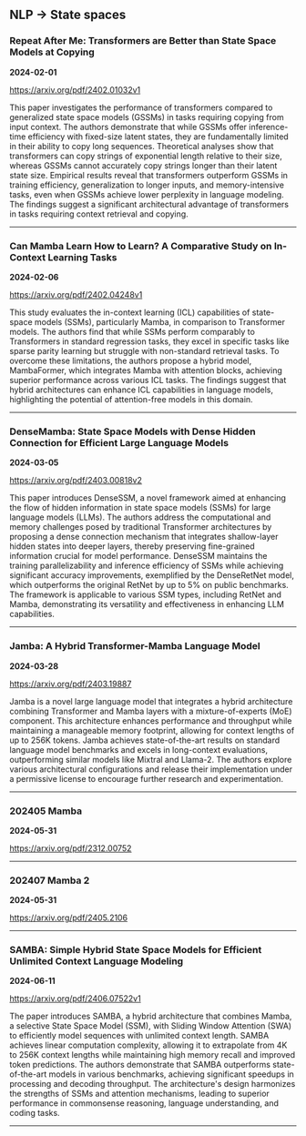 ## NLP -> State spaces



### Repeat After Me: Transformers are Better than State Space Models at Copying

**2024-02-01**

https://arxiv.org/pdf/2402.01032v1

This paper investigates the performance of transformers compared to generalized state space models (GSSMs) in tasks requiring copying from input context. The authors demonstrate that while GSSMs offer inference-time efficiency with fixed-size latent states, they are fundamentally limited in their ability to copy long sequences. Theoretical analyses show that transformers can copy strings of exponential length relative to their size, whereas GSSMs cannot accurately copy strings longer than their latent state size. Empirical results reveal that transformers outperform GSSMs in training efficiency, generalization to longer inputs, and memory-intensive tasks, even when GSSMs achieve lower perplexity in language modeling. The findings suggest a significant architectural advantage of transformers in tasks requiring context retrieval and copying.

---

### Can Mamba Learn How to Learn? A Comparative Study on In-Context Learning Tasks

**2024-02-06**

https://arxiv.org/pdf/2402.04248v1

This study evaluates the in-context learning (ICL) capabilities of state-space models (SSMs), particularly Mamba, in comparison to Transformer models. The authors find that while SSMs perform comparably to Transformers in standard regression tasks, they excel in specific tasks like sparse parity learning but struggle with non-standard retrieval tasks. To overcome these limitations, the authors propose a hybrid model, MambaFormer, which integrates Mamba with attention blocks, achieving superior performance across various ICL tasks. The findings suggest that hybrid architectures can enhance ICL capabilities in language models, highlighting the potential of attention-free models in this domain.

---

### DenseMamba: State Space Models with Dense Hidden Connection for Efficient Large Language Models

**2024-03-05**

https://arxiv.org/pdf/2403.00818v2

This paper introduces DenseSSM, a novel framework aimed at enhancing the flow of hidden information in state space models (SSMs) for large language models (LLMs). The authors address the computational and memory challenges posed by traditional Transformer architectures by proposing a dense connection mechanism that integrates shallow-layer hidden states into deeper layers, thereby preserving fine-grained information crucial for model performance. DenseSSM maintains the training parallelizability and inference efficiency of SSMs while achieving significant accuracy improvements, exemplified by the DenseRetNet model, which outperforms the original RetNet by up to 5% on public benchmarks. The framework is applicable to various SSM types, including RetNet and Mamba, demonstrating its versatility and effectiveness in enhancing LLM capabilities.

---

### Jamba: A Hybrid Transformer-Mamba Language Model

**2024-03-28**

https://arxiv.org/pdf/2403.19887

Jamba is a novel large language model that integrates a hybrid architecture combining Transformer and Mamba layers with a mixture-of-experts (MoE) component. This architecture enhances performance and throughput while maintaining a manageable memory footprint, allowing for context lengths of up to 256K tokens. Jamba achieves state-of-the-art results on standard language model benchmarks and excels in long-context evaluations, outperforming similar models like Mixtral and Llama-2. The authors explore various architectural configurations and release their implementation under a permissive license to encourage further research and experimentation.

---

### 202405 Mamba

**2024-05-31**

https://arxiv.org/pdf/2312.00752

---

### 202407 Mamba 2

**2024-05-31**

https://arxiv.org/pdf/2405.2106

---

### SAMBA: Simple Hybrid State Space Models for Efficient Unlimited Context Language Modeling

**2024-06-11**

https://arxiv.org/pdf/2406.07522v1

The paper introduces SAMBA, a hybrid architecture that combines Mamba, a selective State Space Model (SSM), with Sliding Window Attention (SWA) to efficiently model sequences with unlimited context length. SAMBA achieves linear computation complexity, allowing it to extrapolate from 4K to 256K context lengths while maintaining high memory recall and improved token predictions. The authors demonstrate that SAMBA outperforms state-of-the-art models in various benchmarks, achieving significant speedups in processing and decoding throughput. The architecture's design harmonizes the strengths of SSMs and attention mechanisms, leading to superior performance in commonsense reasoning, language understanding, and coding tasks.

---